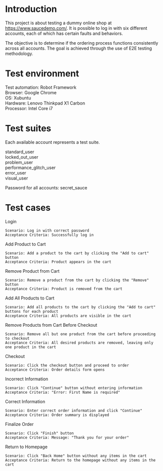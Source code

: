 # Introduction

This project is about testing a dummy online shop at https://www.saucedemo.com/. It is possible to log in with six different accounts, each of which has certain faults and behaviors. 

The objective is to determine if the ordering process functions consistently across all accounts. The goal is achieved through the use of E2E testing methodology.

# Test environment

Test automation: Robot Framework  
Browser: Google Chrome  
OS: Xubuntu  
Hardware: Lenovo Thinkpad X1 Carbon  
Processor: Intel Core i7  

# Test suites

Each available account represents a test suite.

standard_user  
locked_out_user  
problem_user  
performance_glitch_user  
error_user  
visual_user  

Password for all accounts: secret_sauce

# Test cases

Login

    Scenario: Log in with correct password
    Acceptance Criteria: Successfully log in

Add Product to Cart

    Scenario: Add a product to the cart by clicking the "Add to cart" button
    Acceptance Criteria: Product appears in the cart

Remove Product from Cart

    Scenario: Remove a product from the cart by clicking the "Remove" button
    Acceptance Criteria: Product is removed from the cart

Add All Products to Cart

    Scenario: Add all products to the cart by clicking the "Add to cart" buttons for each product
    Acceptance Criteria: All products are visible in the cart

Remove Products from Cart Before Checkout

    Scenario: Remove all but one product from the cart before proceeding to checkout
    Acceptance Criteria: All desired products are removed, leaving only one product in the cart

Checkout

    Scenario: Click the checkout button and proceed to order
    Acceptance Criteria: Order details form opens

Incorrect Information

    Scenario: Click "Continue" button without entering information
    Acceptance Criteria: "Error: First Name is required"

Correct Information

    Scenario: Enter correct order information and click "Continue"
    Acceptance Criteria: Order summary is displayed

Finalize Order

    Scenario: Click "Finish" button
    Acceptance Criteria: Message: "Thank you for your order"

Return to Homepage

    Scenario: Click "Back Home" button without any items in the cart
    Acceptance Criteria: Return to the homepage without any items in the cart